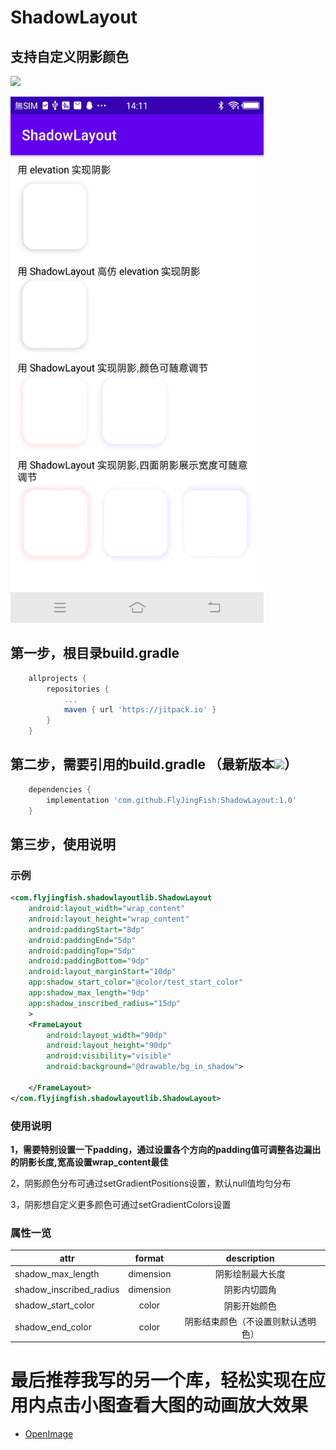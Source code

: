 # ShadowLayout

## 支持自定义阴影颜色

[![](https://jitpack.io/v/FlyJingFish/ShadowLayout.svg)](https://jitpack.io/#FlyJingFish/ShadowLayout)


<img src="https://github.com/FlyJingFish/ShadowLayout/blob/master/screenshot/Screenshot_20221011_141145.jpg" width="405px" height="842px" alt="show" />


## 第一步，根目录build.gradle

```gradle
    allprojects {
        repositories {
            ...
            maven { url 'https://jitpack.io' }
        }
    }
```
## 第二步，需要引用的build.gradle （最新版本[![](https://jitpack.io/v/FlyJingFish/ShadowLayout.svg)](https://jitpack.io/#FlyJingFish/ShadowLayout)）

```gradle
    dependencies {
        implementation 'com.github.FlyJingFish:ShadowLayout:1.0'
    }
```
## 第三步，使用说明

### 示例

```xml
<com.flyjingfish.shadowlayoutlib.ShadowLayout
    android:layout_width="wrap_content"
    android:layout_height="wrap_content"
    android:paddingStart="8dp"
    android:paddingEnd="5dp"
    android:paddingTop="5dp"
    android:paddingBottom="9dp"
    android:layout_marginStart="10dp"
    app:shadow_start_color="@color/test_start_color"
    app:shadow_max_length="9dp"
    app:shadow_inscribed_radius="15dp"
    >
    <FrameLayout
        android:layout_width="90dp"
        android:layout_height="90dp"
        android:visibility="visible"
        android:background="@drawable/bg_in_shadow">

    </FrameLayout>
</com.flyjingfish.shadowlayoutlib.ShadowLayout>
```

### 使用说明

**1，需要特别设置一下padding，通过设置各个方向的padding值可调整各边漏出的阴影长度,宽高设置wrap_content最佳**

2，阴影颜色分布可通过setGradientPositions设置，默认null值均匀分布

3，阴影想自定义更多颜色可通过setGradientColors设置

### 属性一览

|attr|format|description|
|---|:---:|:---:|
|shadow_max_length|dimension|阴影绘制最大长度|
|shadow_inscribed_radius|dimension|阴影内切圆角|
|shadow_start_color|color|阴影开始颜色|
|shadow_end_color|color|阴影结束颜色（不设置则默认透明色）|

# 最后推荐我写的另一个库，轻松实现在应用内点击小图查看大图的动画放大效果

- [OpenImage](https://github.com/FlyJingFish/OpenImage)


